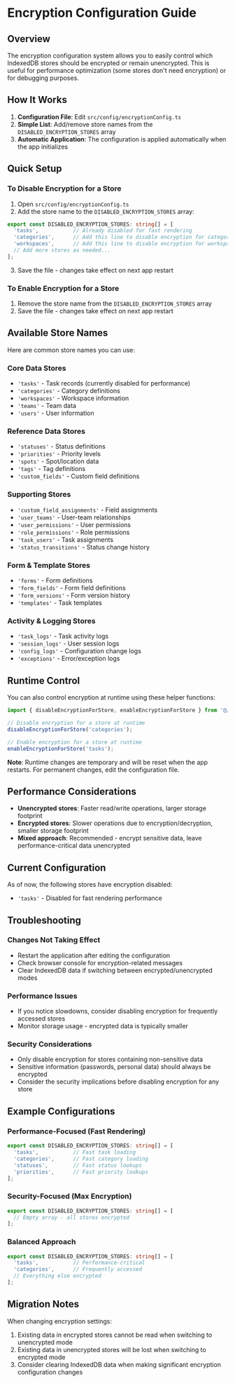 # Encryption Configuration Guide

## Overview

The encryption configuration system allows you to easily control which IndexedDB stores should be encrypted or remain unencrypted. This is useful for performance optimization (some stores don't need encryption) or for debugging purposes.

## How It Works

1. **Configuration File**: Edit `src/config/encryptionConfig.ts`
2. **Simple List**: Add/remove store names from the `DISABLED_ENCRYPTION_STORES` array
3. **Automatic Application**: The configuration is applied automatically when the app initializes

## Quick Setup

### To Disable Encryption for a Store

1. Open `src/config/encryptionConfig.ts`
2. Add the store name to the `DISABLED_ENCRYPTION_STORES` array:

```typescript
export const DISABLED_ENCRYPTION_STORES: string[] = [
  'tasks',           // Already disabled for fast rendering
  'categories',      // Add this line to disable encryption for categories
  'workspaces',      // Add this line to disable encryption for workspaces
  // Add more stores as needed...
];
```

3. Save the file - changes take effect on next app restart

### To Enable Encryption for a Store

1. Remove the store name from the `DISABLED_ENCRYPTION_STORES` array
2. Save the file - changes take effect on next app restart

## Available Store Names

Here are common store names you can use:

### Core Data Stores
- `'tasks'` - Task records (currently disabled for performance)
- `'categories'` - Category definitions
- `'workspaces'` - Workspace information
- `'teams'` - Team data
- `'users'` - User information

### Reference Data Stores
- `'statuses'` - Status definitions
- `'priorities'` - Priority levels
- `'spots'` - Spot/location data
- `'tags'` - Tag definitions
- `'custom_fields'` - Custom field definitions

### Supporting Stores
- `'custom_field_assignments'` - Field assignments
- `'user_teams'` - User-team relationships
- `'user_permissions'` - User permissions
- `'role_permissions'` - Role permissions
- `'task_users'` - Task assignments
- `'status_transitions'` - Status change history

### Form & Template Stores
- `'forms'` - Form definitions
- `'form_fields'` - Form field definitions
- `'form_versions'` - Form version history
- `'templates'` - Task templates

### Activity & Logging Stores
- `'task_logs'` - Task activity logs
- `'session_logs'` - User session logs
- `'config_logs'` - Configuration change logs
- `'exceptions'` - Error/exception logs

## Runtime Control

You can also control encryption at runtime using these helper functions:

```typescript
import { disableEncryptionForStore, enableEncryptionForStore } from '@/config/encryptionConfig';

// Disable encryption for a store at runtime
disableEncryptionForStore('categories');

// Enable encryption for a store at runtime
enableEncryptionForStore('tasks');
```

**Note**: Runtime changes are temporary and will be reset when the app restarts. For permanent changes, edit the configuration file.

## Performance Considerations

- **Unencrypted stores**: Faster read/write operations, larger storage footprint
- **Encrypted stores**: Slower operations due to encryption/decryption, smaller storage footprint
- **Mixed approach**: Recommended - encrypt sensitive data, leave performance-critical data unencrypted

## Current Configuration

As of now, the following stores have encryption disabled:
- `'tasks'` - Disabled for fast rendering performance

## Troubleshooting

### Changes Not Taking Effect
- Restart the application after editing the configuration
- Check browser console for encryption-related messages
- Clear IndexedDB data if switching between encrypted/unencrypted modes

### Performance Issues
- If you notice slowdowns, consider disabling encryption for frequently accessed stores
- Monitor storage usage - encrypted data is typically smaller

### Security Considerations
- Only disable encryption for stores containing non-sensitive data
- Sensitive information (passwords, personal data) should always be encrypted
- Consider the security implications before disabling encryption for any store

## Example Configurations

### Performance-Focused (Fast Rendering)
```typescript
export const DISABLED_ENCRYPTION_STORES: string[] = [
  'tasks',           // Fast task loading
  'categories',      // Fast category loading
  'statuses',        // Fast status lookups
  'priorities',      // Fast priority lookups
];
```

### Security-Focused (Max Encryption)
```typescript
export const DISABLED_ENCRYPTION_STORES: string[] = [
  // Empty array - all stores encrypted
];
```

### Balanced Approach
```typescript
export const DISABLED_ENCRYPTION_STORES: string[] = [
  'tasks',           // Performance-critical
  'categories',      // Frequently accessed
  // Everything else encrypted
];
```

## Migration Notes

When changing encryption settings:
1. Existing data in encrypted stores cannot be read when switching to unencrypted mode
2. Existing data in unencrypted stores will be lost when switching to encrypted mode
3. Consider clearing IndexedDB data when making significant encryption configuration changes
